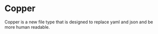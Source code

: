 # Copper
Copper is a new file type that is designed to replace yaml and json and be more human readable. 
